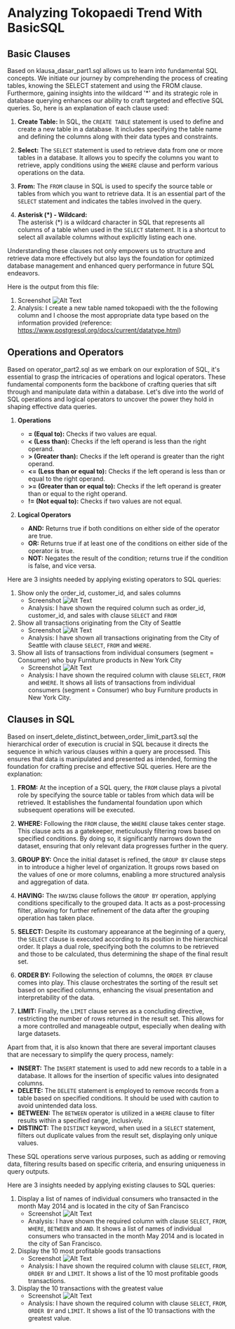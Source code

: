 # Analyzing Tokopaedi Trend With BasicSQL

## Basic Clauses
Based on klausa_dasar_part1.sql allows us to learn into fundamental SQL concepts. We initiate our journey by comprehending the process of creating tables, knowing the SELECT statement and using the FROM clause. Furthermore, gaining insights into the wildcard '*' and its strategic role in database querying enhances our ability to craft targeted and effective SQL queries. So, here is an explanation of each clause used:

1. **Create Table:**
   In SQL, the `CREATE TABLE` statement is used to define and create a new table in a database. It includes specifying the table name and defining the columns along with their data types and constraints.

2. **Select:**
   The `SELECT` statement is used to retrieve data from one or more tables in a database. It allows you to specify the columns you want to retrieve, apply conditions using the `WHERE` clause and perform various operations on the data.

3. **From:**
   The `FROM` clause in SQL is used to specify the source table or tables from which you want to retrieve data. It is an essential part of the `SELECT` statement and indicates the tables involved in the query.

4. **Asterisk (*) - Wildcard:**   
   The asterisk (*) is a wildcard character in SQL that represents all columns of a table when used in the `SELECT` statement. It is a shortcut to select all available columns without explicitly listing each one.

Understanding these clauses not only empowers us to structure and retrieve data more effectively but also lays the foundation for optimized database management and enhanced query performance in future SQL endeavors.

Here is the output from this file:
1. Screenshot
   ![Alt Text](https://github.com/LYRA0794/BasicSQL_DoubleDatabase_Analysis/blob/main/Output/klausa_dasar_part1.png)
3. Analysis: I create a new table named tokopaedi with the the following column  and I choose the most appropriate data type based on the information provided (reference: https://www.postgresql.org/docs/current/datatype.html)


## Operations and Operators
Based on operator_part2.sql as we embark on our exploration of SQL, it's essential to grasp the intricacies of operations and logical operators. These fundamental components form the backbone of crafting queries that sift through and manipulate data within a database. Let's dive into the world of SQL operations and logical operators to uncover the power they hold in shaping effective data queries.

1. **Operations**
   - **= (Equal to):** Checks if two values are equal.
   - **< (Less than):** Checks if the left operand is less than the right operand.
   - **> (Greater than):** Checks if the left operand is greater than the right operand.
   - **<= (Less than or equal to):** Checks if the left operand is less than or equal to the right operand.
   - **>= (Greater than or equal to):** Checks if the left operand is greater than or equal to the right operand.
   - **!= (Not equal to):** Checks if two values are not equal.

2. **Logical Operators**
   - **AND:** Returns true if both conditions on either side of the operator are true.
   - **OR:** Returns true if at least one of the conditions on either side of the operator is true.
   - **NOT:** Negates the result of the condition; returns true if the condition is false, and vice versa.

Here are 3 insights needed by applying existing operators to SQL queries:
1. Show only the order_id, customer_id, and sales columns
   - Screenshot
     ![Alt Text](https://github.com/LYRA0794/BasicSQL_DoubleDatabase_Analysis/blob/main/Output/nomor1_operator_part2.png)
   - Analysis: I have shown the required column such as order_id, customer_id, and sales with clause `SELECT` and `FROM` 
2. Show all transactions originating from the City of Seattle
   - Screenshot
     ![Alt Text](https://github.com/LYRA0794/BasicSQL_DoubleDatabase_Analysis/blob/main/Output/nomor2_operator_part2.png)
   - Analysis: I have shown all transactions originating from the City of Seattle with clause `SELECT`, `FROM` and `WHERE`. 
3. Show all lists of transactions from individual consumers (segment = Consumer) who buy Furniture products in New York City
   - Screenshot
     ![Alt Text](https://github.com/LYRA0794/BasicSQL_DoubleDatabase_Analysis/blob/main/Output/nomor3_operator_part2.png)
   - Analysis: I have shown the required column with clause `SELECT`, `FROM` and `WHERE`. It shows all lists of transactions from individual consumers (segment = Consumer) who buy Furniture products in New York City.

## Clauses in SQL
Based on insert_delete_distinct_between_order_limit_part3.sql the hierarchical order of execution is crucial in SQL because it directs the sequence in which various clauses within a query are processed. This ensures that data is manipulated and presented as intended, forming the foundation for crafting precise and effective SQL queries. Here are the explanation:

1. **FROM:**
   At the inception of a SQL query, the `FROM` clause plays a pivotal role by specifying the source table or tables from which data will be retrieved. It establishes the fundamental foundation upon which subsequent operations will be executed.

2. **WHERE:**
   Following the `FROM` clause, the `WHERE` clause takes center stage. This clause acts as a gatekeeper, meticulously filtering rows based on specified conditions. By doing so, it significantly narrows down the dataset, ensuring that only relevant data progresses further in the query.

3. **GROUP BY:**
   Once the initial dataset is refined, the `GROUP BY` clause steps in to introduce a higher level of organization. It groups rows based on the values of one or more columns, enabling a more structured analysis and aggregation of data.

4. **HAVING:**
   The `HAVING` clause follows the `GROUP BY` operation, applying conditions specifically to the grouped data. It acts as a post-processing filter, allowing for further refinement of the data after the grouping operation has taken place.

5. **SELECT:**
   Despite its customary appearance at the beginning of a query, the `SELECT` clause is executed according to its position in the hierarchical order. It plays a dual role, specifying both the columns to be retrieved and those to be calculated, thus determining the shape of the final result set.

6. **ORDER BY:**
   Following the selection of columns, the `ORDER BY` clause comes into play. This clause orchestrates the sorting of the result set based on specified columns, enhancing the visual presentation and interpretability of the data.

7. **LIMIT:**
   Finally, the `LIMIT` clause serves as a concluding directive, restricting the number of rows returned in the result set. This allows for a more controlled and manageable output, especially when dealing with large datasets.

Apart from that, it is also known that there are several important clauses that are necessary to simplify the query process, namely:
- **INSERT:**
  The `INSERT` statement is used to add new records to a table in a database. It allows for the insertion of specific values into designated columns.
- **DELETE:**
  The `DELETE` statement is employed to remove records from a table based on specified conditions. It should be used with caution to avoid unintended data loss.
- **BETWEEN:**
  The `BETWEEN` operator is utilized in a `WHERE` clause to filter results within a specified range, inclusively.
- **DISTINCT:**
  The `DISTINCT` keyword, when used in a `SELECT` statement, filters out duplicate values from the result set, displaying only unique values.

These SQL operations serve various purposes, such as adding or removing data, filtering results based on specific criteria, and ensuring uniqueness in query outputs.

Here are 3 insights needed by applying existing clauses to SQL queries:
1. Display a list of names of individual consumers who transacted in the month May 2014 and is located in the city of San Francisco
   - Screenshot
     ![Alt Text](https://github.com/LYRA0794/BasicSQL_DoubleDatabase_Analysis/blob/main/Output/nomor1.png)
   - Analysis: I have shown the required column with clause `SELECT`, `FROM`, `WHERE`, `BETWEEN` and `AND`. It shows a list of names of individual consumers who transacted in the month May 2014 and is located in the city of San Francisco.
2. Display the 10 most profitable goods transactions
   - Screenshot
     ![Alt Text](https://github.com/LYRA0794/BasicSQL_DoubleDatabase_Analysis/blob/main/Output/nomor2.png)
   - Analysis: I have shown the required column with clause `SELECT`, `FROM`, `ORDER BY` and `LIMIT`. It shows a list of the 10 most profitable goods transactions.
3. Display the 10 transactions with the greatest value
   - Screenshot
     ![Alt Text](https://github.com/LYRA0794/BasicSQL_DoubleDatabase_Analysis/blob/main/Output/nomor3.png)
   - Analysis: I have shown the required column with clause `SELECT`, `FROM`, `ORDER BY` and `LIMIT`. It shows a list of the 10 transactions with the greatest value.


